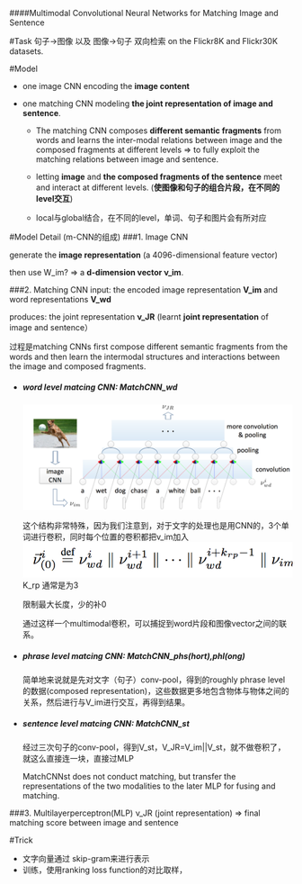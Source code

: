 ####Multimodal Convolutional Neural Networks for Matching Image and Sentence


[](ICCV2015.pdf)

#Task
句子->图像 以及 图像->句子 双向检索 on the Flickr8K and Flickr30K datasets.

#Model

* one image CNN encoding the **image content** 

* one matching CNN modeling **the joint representation of image and sentence**.

  * The matching CNN composes **different semantic fragments** from words and learns the inter-modal relations between image and the composed fragments at different levels => to fully exploit the matching relations between image and sentence. 
  
  * letting **image** and **the composed fragments of the sentence** meet and interact at different levels. (**使图像和句子的组合片段，在不同的level交互**)

  * local与global结合，在不同的level，单词、句子和图片会有所对应

#Model Detail (m-CNN的组成)
###1. Image CNN

generate the **image representation** (a 4096-dimensional feature vector)

then use W_im? => a **d-dimension vector ν_im**.

###2. Matching CNN
input: the encoded image representation **V_im** and word representations **V_wd**

produces: the joint representation **ν_JR** (learnt **joint representation** of image and sentence）

过程是matching CNNs first compose different semantic fragments from the words and then learn the intermodal structures and interactions between the image and composed fragments.

* ##### word level matcing CNN: MatchCNN_wd
  
  ![](QQ20160308-0@2x.png)

    这个结构非常特殊，因为我们注意到，对于文字的处理也是用CNN的，3个单词进行卷积，同时每个位置的卷积都把v_im加入
    ![](QQ20160308-2@2x.png)
    K_rp 通常是为3
    
    限制最大长度，少的补0
    
    通过这样一个multimodal卷积，可以捕捉到word片段和图像vector之间的联系。

* ##### phrase level matcing CNN: MatchCNN_phs(hort),phl(ong)
    简单地来说就是先对文字（句子）conv-pool，得到的roughly phrase level的数据(composed representation)，这些数据更多地包含物体与物体之间的关系，然后进行与V_im进行交互，再得到结果。
 
* ##### sentence level matcing CNN: MatchCNN_st
    经过三次句子的conv-pool，得到V_st，V_JR=V_im||V_st，就不做卷积了，就这么直接连一块，直接过MLP
    
    MatchCNNst does not conduct matching, but transfer the representations of the two modalities to the later MLP for fusing and matching.

###3. Multilayerperceptron(MLP) 
ν_JR (joint representation) => final matching score between image and sentence


#Trick
* 文字向量通过 skip-gram来进行表示
* 训练，使用ranking loss function的对比取样，



